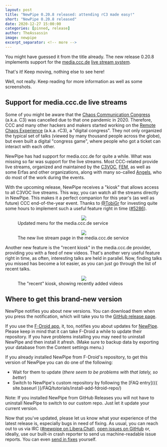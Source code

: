 ```yaml
---
layout: post
title: "NewPipe 0.20.8 released: attending rC3 made easy!"
short: "NewPipe 0.20.8 released"
date: 2020-12-27 15:00:00
categories: [pinned, release]
author: TheAssassin
image: newpipe
excerpt_separator: <!-- more -->
---
```


You might have guessed it from the title already. The new release 0.20.8 implements support for the [media.ccc.de](https://media.ccc.de) [live stream system](https://streaming.media.ccc.de).

That's it! Keep moving, nothing else to see here!

Well, not really. Keep reading for more information as well as some screenshots.


<!-- more -->


## Support for media.ccc.de live streams

Some of you might be aware that the [Chaos Communication Congress](https://events.ccc.de) (a.k.a. C3) was cancelled due to that one pandemic in 2020. Therefore, CCC and many other hackers and makers started working on the [Remote Chaos Experience](https://rc3.world/rc3/) (a.k.a. rC3), a "digital congress". They not only organized the typical set of talks (viewed by many thousand people across the globe), but even built a digital "congress game", where people who got a ticket can interact with each other.

NewPipe has had support for media.ccc.de for quite a while. What was missing so far was support for the live streams. Most CCC-related provide live streams, organized and maintained by the [C3VOC](https://c3voc.de/), [FEM](https://www.fem.tu-ilmenau.de/aktuelles/), as well as some Erfas and other organizations, along with many so-called [Angels](https://engelsystem.de/), who do most of the work during the events.

With the upcoming release, NewPipe receives a "kiosk" that allows access to all C3VOC live streams. This way, you can watch all the streams directly in NewPipe. This makes it a perfect companion for this year's (as well as future) CCC end-of-the-year event. Thanks to [@TobiGr](https://github.com/TobiGr) for investing quite some hours to implement such a useful feature right in time ([#5286](https://github.com/TeamNewPipe/NewPipe/pull/5286)).

<figure>
    <center>
        <img src="{{ site.baseurl }}/img/screenshot-streaming.media.ccc.de-1.png" class="img-responsive" class="media-ccc-de-screenshot">
    </center>
    <figcaption class="text-center">Updated menu for the media.ccc.de service</figcaption>
</figure>

<figure>
    <center>
        <img src="{{ site.baseurl }}/img/screenshot-streaming.media.ccc.de-3.png" class="img-responsive" class="media-ccc-de-screenshot">
    </center>
    <figcaption class="text-center">The new live stream page in the media.ccc.de service</figcaption>
</figure>

Another new feature is the "recent kiosk" in the media.ccc.de provider, providing you with a feed of new videos. That's another very useful feature right in time, as often, interesting talks are held in parallel. Now, finding talks you missed has become a lot easier, as you can just go through the list of recent talks.

<figure>
    <center>
        <img src="{{ site.baseurl }}/img/screenshot-streaming.media.ccc.de-2.png" class="img-responsive" class="media-ccc-de-screenshot">
    </center>
    <figcaption class="text-center">The "recent" kiosk, showing recently added videos</figcaption>
</figure>


## Where to get this brand-new version

NewPipe notifies you about new versions. You can download them when you press the notification, which will take you to the [GitHub release page](https://github.com/TeamNewPipe/NewPipe/releases).

If you use the [F-Droid app](https://f-droid.org/), it, too, notifies you about updates for [NewPipe](https://f-droid.org/packages/org.schabi.newpipe/). Please keep in mind that it can take F-Droid a while to update their repository. If you have problems installing you may need to uninstall NewPipe and then install it afresh. (Make sure to backup data by exporting your database from the Content settings menu.)

If you already installed NewPipe from F-Droid's repository, to get this version of NewPipe you can do one of the following:
- Wait for them to update (_there seem to be problems with that lately, so better_)
- Switch to NewPipe's custom repository by following the [FAQ entry]({{ site.baseurl }}/FAQ/tutorials/install-add-fdroid-repo/)

Note: If you installed NewPipe from GitHub Releases you will not have to uninstall NewPipe to switch to our custom repo. Just let it update your current version.

Now that you've updated, please let us know what your experience of the latest release is, especially bugs in need of fixing. As usual, you can reach out to us via IRC ([#newpipe on Libera.Chat](https://web.libera.chat/#newpipe)), [open issues on GitHub](TeamNewPipe/NewPipe/issues/new) or, ideally, use our built-in crash reporter to send us machine-readable issue reports. You can even [send in fixes](https://github.com/TeamNewPipe/NewPipe/blob/dev/.github/CONTRIBUTING.md#bug-fixing) yourself.
